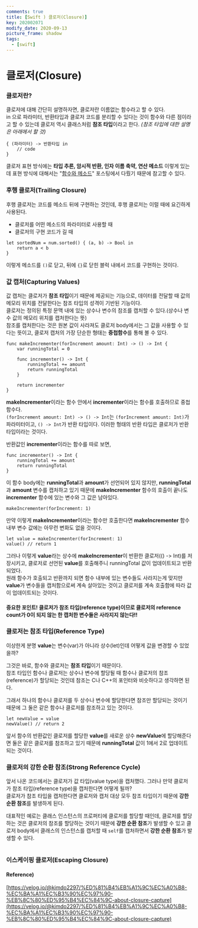 ```yaml
---
comments: true
title: [Swift ) 클로저(Closure)]
key: 202002071
modify_date: 2020-09-13
picture_frame: shadow
tags:
  - [swift]
---
```

 
# 클로저(Closure)
 
### 클로저란?
 
클로저에 대해 간단히 설명하자면, 클로저란 이름없는 함수라고 할 수 있다.   
in 으로 파라미터, 반환타입과 클로저 코드를 분리할 수 있다는 것이 함수와 다른 점이라고 할 수 있는데 클로저 역시 클래스처럼 **참조 타입**이라고 한다.
*(참조 타입에 대한 설명은 아래에서 할 것)*
```
{ (파라미터) -> 반환타입 in
    // code
}
```
클로저 표현 방식에는 **타입 추론, 암시적 반환, 인자 이름 축약, 연산 메소드** 이렇게 있는데 표현 방식에 대해서는 "[함수와 메소드](https://khyeji98.github.io/post/2020/01/28/function-method.html#function)" 포스팅에서 다뤘기 때문에 참고할 수 있다.
 
### 후행 클로저(Trailing Closure)
 
후행 클로저는 코드를 메소드 뒤에 구현하는 것인데, 후행 클로저는 이럴 때에 요긴하게 사용된다.   
- 클로저를 어떤 메소드의 파라미터로 사용할 때
- 클로저의 구현 코드가 길 때
```
let sortedNum = num.sorted() { (a, b) -> Bool in
    return a < b
}
```
이렇게 메소드를 `()`로 닫고, 뒤에 `{}`로 닫힌 블럭 내에서 코드를 구현하는 것이다.
 
### 값 캡처(Capturing Values)
 
값 캡처는 클로저가 **참조 타입**이기 때문에 제공되는 기능으로, 데이터를 전달할 때 값의 메모리 위치를 전달한다는 참조 타입의 성격이 기반된 기능이다.   
클로저는 정의된 특정 문맥 내에 있는 상수나 변수의 참조를 캡처할 수 있다.(상수나 변수 값의 메모리 위치를 캡처한다는 뜻)   
참조를 캡처한다는 것은 원본 값이 사라져도 클로저 body에서는 그 값을 사용할 수 있다는 뜻이고, 클로저 캡처의 가장 단순한 형태는 **중첩함수**를 통해 볼 수 있다.
```
func makeIncrementer(forIncrement amount: Int) -> () -> Int {
    var runningTotal = 0
    
    func incrementer() -> Int {
        runningTotal += amount
        return runningTotal
    }
    
    return incrementer
}
```
**makeIncrementer**이라는 함수 안에서 **incrementer**이라는 함수를 호출하므로 중첩함수다.   
`(forIncrement amount: Int) -> () -> Int`는 `(forIncrement amount: Int)`가 파라미터이고, `() -> Int`가 반환 타입이다. 이러한 형태의 반환 타입은 클로저가 반환 타입이라는 것이다.   
    
    
반환값인 **incrementer**이라는 함수를 따로 보면,
```
func incrementer() -> Int {
    runningTotal += amount
    return runningTotal
}
```
이 함수 body에는 **runningTotal**과 **amount**가 선언되어 있지 않지만, **runningTotal**과 **amount** 변수를 캡처하고 있기 때문에 **makeIncrementer** 함수의 호출이 끝나도 **incrementer** 함수에 있는 변수와 그 값은 남아있다.
```
makeIncrementer(forIncrement: 1)
```
만약 이렇게 **makeIncrementer**이라는 함수만 호출한다면 **makeIncrementer** 함수 내부 변수 값에는 아무런 변화도 없을 것이다.
```
let value = makeIncrementer(forIncrement: 1)
value() // return 1
```
그러나 이렇게 **value**라는 상수에 **makeIncrementer**이 반환한 클로저(() -> Int)를 저장시키고, 클로저로 선언된 **value**를 호출해주니 runningTotal 값이 업데이트되고 반환되었다.   
원래 함수가 호출되고 반환까지 되면 함수 내부에 있는 변수들도 사라지는게 맞지만 **value**가 변수들을 캡처함으로써 계속 살아있는 것이고 클로저를 계속 호출함에 따라 값이 업데이트되는 것이다.
 
#### 중요한 포인트! 클로저가 참조 타입(reference type)이므로 클로저의 reference count가 0이 되지 않는 한 캡처한 변수들은 사라지지 않는다!!
 
### 클로저는 참조 타입(Reference Type)
 
이상한게 분명 **value**는 변수(var)가 아니라 상수(let)인데 어떻게 값을 변경할 수 있었을까?
    
    
그것은 바로, 함수와 클로저는 **참조 타입**이기 때문이다.   
참조 타입인 함수나 클로저는 상수나 변수에 할당될 때 함수나 클로저의 참조(reference)가 할당되는 것인데 참조는 C나 C++의 포인터와 비슷하다고 생각하면 된다.   
    
    
그래서 하나의 함수나 클로저를 두 상수나 변수에 할당한다면 참조만 할당되는 것이기 때문에 그 둘은 같은 함수나 클로저를 참조하고 있는 것이다.
```
let newValue = value
newValue() // return 2
```
앞서 함수의 반환값인 클로저를 할당한 **value**를 새로운 상수 **newValue**에 할당해준다면 둘은 같은 클로저를 참조하고 있기 때문에 **runningTotal** 값이 1에서 2로 업데이트되는 것이다.
 
### 클로저의 강한 순환 참조(Strong Reference Cycle)
 
앞서 나온 코드에서는 클로저가 값 타입(value type)을 캡처했다. 그러나 만약 클로저가 참조 타입(reference type)을 캡처한다면 어떻게 될까?   
클로저가 참조 타입을 캡처한다면 클로저와 캡처 대상 모두 참조 타입이기 때문에 **강한 순환 참조**를 발생하게 된다.
 
대표적인 예로는 클래스 인스턴스의 프로퍼티에 클로저를 할당할 때인데, 클로저를 할당하는 것은 클로저의 참조를 할당하는 것이기 때문에 **강한 순환 참조**가 발생할 수 있고 클로저 body에서 클래스의 인스턴스를 캡처할 때 `self`를 캡처하면서 **강한 순환 참조**가 발생할 수 있다.
```

```
 
### 이스케이핑 클로저(Escaping Closure)
 

 
#### Reference)
[https://velog.io/@kimdo2297/%ED%81%B4%EB%A1%9C%EC%A0%B8-%EC%BA%A1%EC%B3%90%EC%97%90-%EB%8C%80%ED%95%B4%EC%84%9C-about-closure-capture](https://velog.io/@kimdo2297/%ED%81%B4%EB%A1%9C%EC%A0%B8-%EC%BA%A1%EC%B3%90%EC%97%90-%EB%8C%80%ED%95%B4%EC%84%9C-about-closure-capture)
